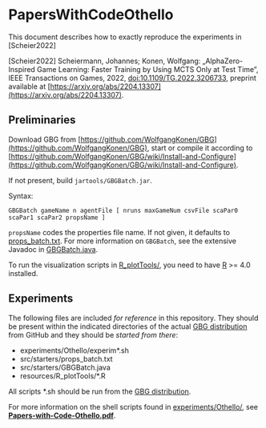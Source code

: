 # PapersWithCodeOthello
 
This document describes how to exactly reproduce the experiments in [Scheier2022]

[Scheier2022] Scheiermann, Johannes; Konen, Wolfgang: „AlphaZero-Inspired Game Learning: Faster Training by Using MCTS Only at Test Time”, IEEE Transactions on Games, 2022,  [doi:10.1109/TG.2022.3206733](https://dx.doi.org/10.1109/TG.2022.3206733), preprint available at [https://arxiv.org/abs/2204.13307](https://arxiv.org/abs/2204.13307).

## Preliminaries
Download GBG from [https://github.com/WolfgangKonen/GBG](https://github.com/WolfgangKonen/GBG), start or compile it according to [https://github.com/WolfgangKonen/GBG/wiki/Install-and-Configure](https://github.com/WolfgangKonen/GBG/wiki/Install-and-Configure).

If not present, build `jartools/GBGBatch.jar`.

Syntax:

   `GBGBatch gameName n agentFile [ nruns maxGameNum csvFile scaPar0 scaPar1 scaPar2 propsName ]`

`propsName` codes the properties file name. If not given, it defaults to [props_batch.txt](src/starters/props_batch.txt).
For more information on `GBGBatch`, see the extensive Javadoc in [GBGBatch.java](src/starters/GBGBatch.java).

To run the visualization scripts in [R_plotTools/](resources/R_plotTools), you need to have [R](https://www.r-project.org/) >= 4.0 installed.

## Experiments
The following files are included *for reference* in this repository. They should be present within the indicated directories of the actual [GBG distribution](https://github.com/WolfgangKonen/GBG) from GitHub and they should be *started from there*:

*	experiments/Othello/experim*.sh
*	src/starters/props_batch.txt
*	src/starters/GBGBatch.java
*	resources/R_plotTools/*.R

All scripts *.sh should be run from the [GBG distribution](https://github.com/WolfgangKonen/GBG).

For more information on the shell scripts found in [experiments/Othello/](experiments/Othello/), see **[Papers-with-Code-Othello.pdf](Papers-with-Code-Othello.pdf)**.

